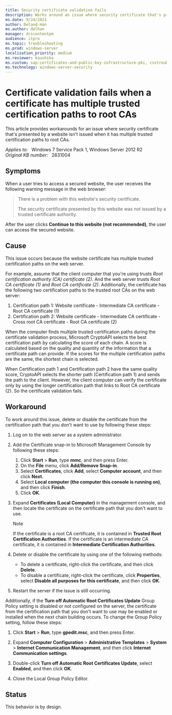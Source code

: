 ```yaml
---
title: Security certificate validation fails
description: Works around an issue where security certificate that's presented by a website isn't issued when it has multiple trusted certification paths to root CAs.
ms.date: 9/24/2021
author: Deland-Han
ms.author: delhan
manager: dcscontentpm
audience: itpro
ms.topic: troubleshooting
ms.prod: windows-server
localization_priority: medium
ms.reviewer: kaushika
ms.custom: sap:certificates-and-public-key-infrastructure-pki, csstroubleshoot
ms.technology: windows-server-security
---
```

# Certificate validation fails when a certificate has multiple trusted certification paths to root CAs

This article provides workarounds for an issue where security certificate that's presented by a website isn't issued when it has multiple trusted certification paths to root CAs.

_Applies to:_ &nbsp; Windows 7 Service Pack 1, Windows Server 2012 R2  
_Original KB number:_ &nbsp; 2831004

## Symptoms

When a user tries to access a secured website, the user receives the following warning message in the web browser:

> There is a problem with this website's security certificate.
>
> The security certificate presented by this website was not issued by a trusted certificate authority.

After the user clicks **Continue to this website (not recommended)**, the user can access the secured website.

## Cause

This issue occurs because the website certificate has multiple trusted certification paths on the web server.

For example, assume that the client computer that you're using trusts *Root certification authority (CA) certificate (2)*. And the web server trusts *Root CA certificate (1)* and *Root CA certificate (2)*. Additionally, the certificate has the following two certification paths to the trusted root CAs on the web server:

1. Certification path 1: Website certificate - Intermediate CA certificate - Root CA certificate (1)
2. Certification path 2: Website certificate - Intermediate CA certificate - Cross root CA certificate - Root CA certificate (2)

When the computer finds multiple trusted certification paths during the certificate validation process, Microsoft CryptoAPI selects the best certification path by calculating the score of each chain. A score is calculated based on the quality and quantity of the information that a certificate path can provide. If the scores for the multiple certification paths are the same, the shortest chain is selected.

When Certification path 1 and Certification path 2 have the same quality score, CryptoAPI selects the shorter path (Certification path 1) and sends the path to the client. However, the client computer can verify the certificate only by using the longer certification path that links to Root CA certificate (2). So the certificate validation fails.

## Workaround

To work around this issue, delete or disable the certificate from the certification path that you don't want to use by following these steps:

1. Log on to the web server as a system administrator.
2. Add the Certificate snap-in to Microsoft Management Console by following these steps:

    1. Click **Start** > **Run**, type **mmc**, and then press Enter.
    2. On the **File** menu, click **Add/Remove Snap-in**.
    3. Select **Certificates**, click **Add**, select **Computer account**, and then click **Next**.
    4. Select **Local computer (the computer this console is running on)**, and then click **Finish**.
    5. Click **OK**.

3. Expand **Certificates (Local Computer)** in the management console, and then locate the certificate on the certificate path that you don't want to use.

    > [!NOTE]
    > If the certificate is a root CA certificate, it is contained in **Trusted Root Certification Authorities**. If the certificate is an intermediate CA certificate, it is contained in **Intermediate Certification Authorities**.

4. Delete or disable the certificate by using one of the following methods:

   - To delete a certificate, right-click the certificate, and then click **Delete**.
   - To disable a certificate, right-click the certificate, click **Properties**, select **Disable all purposes for this certificate**, and then click **OK**.

5. Restart the server if the issue is still occurring.

Additionally, if the **Turn off Automatic Root Certificates Update** Group Policy setting is disabled or not configured on the server, the certificate from the certification path that you don't want to use may be enabled or installed when the next chain building occurs. To change the Group Policy setting, follow these steps:

1. Click **Start** > **Run**, type **gpedit.msc**, and then press Enter.

1. Expand **Computer Configuration** > **Administrative Templates** > **System** > **Internet Communication Management**, and then click **Internet Communication settings**.

1. Double-click **Turn off Automatic Root Certificates Update**, select **Enabled**, and then click **OK**.

1. Close the Local Group Policy Editor.

## Status

This behavior is by design.
